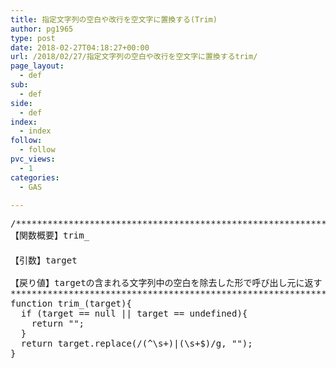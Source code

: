```yaml
---
title: 指定文字列の空白や改行を空文字に置換する(Trim)
author: pg1965
type: post
date: 2018-02-27T04:18:27+00:00
url: /2018/02/27/指定文字列の空白や改行を空文字に置換するtrim/
page_layout:
  - def
sub:
  - def
side:
  - def
index:
  - index
follow:
  - follow
pvc_views:
  - 1
categories:
  - GAS

---
```

<pre class="lang:js decode:true " title="trim">/************************************************************************************
【関数概要】trim_
　　 
【引数】target

【戻り値】targetの含まれる文字列中の空白を除去した形で呼び出し元に返す
***********************************************************************************/
function trim_(target){
  if (target == null || target == undefined){
    return "";
  }
  return target.replace(/(^\s+)|(\s+$)/g, "");
}</pre>

&nbsp;